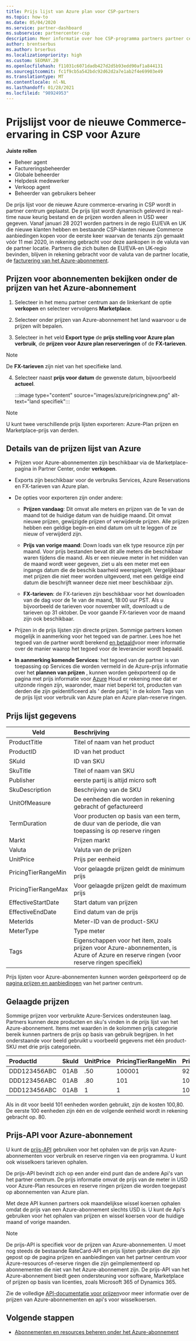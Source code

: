 ```yaml
---
title: Prijs lijst van Azure plan voor CSP-partners
ms.topic: how-to
ms.date: 05/04/2020
ms.service: partner-dashboard
ms.subservice: partnercenter-csp
description: Meer informatie over hoe CSP-programma partners partner centrum kunnen gebruiken om de prijs lijst voor abonnementen te bekijken onder het Azure-abonnement.
author: brentserbus
ms.author: brserbus
ms.localizationpriority: high
ms.custom: SEOMAY.20
ms.openlocfilehash: f11031c6071dadb427d2d5b93edd90af1a844131
ms.sourcegitcommit: fc1f9cb5a542bdc92d62d2a7e1ab2f4e69903e49
ms.translationtype: MT
ms.contentlocale: nl-NL
ms.lasthandoff: 01/28/2021
ms.locfileid: "98924953"
---
```

# <a name="price-list-for-the-new-commerce-experience-in-csp-for-azure"></a>Prijslijst voor de nieuwe Commerce-ervaring in CSP voor Azure

**Juiste rollen**

- Beheer agent
- Factureringsbeheerder
- Globale beheerder
- Helpdesk medewerker
- Verkoop agent
- Beheerder van gebruikers beheer

De prijs lijst voor de nieuwe Azure commerce-ervaring in CSP wordt in partner centrum geplaatst. De prijs lijst wordt dynamisch geleverd in real-time nauw keurig bestand en de prijzen worden alleen in USD weer gegeven. Vanaf januari 28 2021 worden partners in de regio EU/EVA en UK die nieuwe klanten hebben en bestaande CSP-klanten nieuwe Commerce aanbiedingen kopen voor de eerste keer waarvan de tenants zijn gemaakt vóór 11 mei 2020, in rekening gebracht voor deze aankopen in de valuta van de partner locatie.  Partners die zich buiten de EU/EVA-en UK-regio bevinden, blijven in rekening gebracht voor de valuta van de partner locatie, de [facturering van het Azure-abonnement](azure-plan-billing.md).

## <a name="see-pricing-for-subscriptions-under-the-azure-plan-pricing"></a>Prijzen voor abonnementen bekijken onder de prijzen van het Azure-abonnement

1. Selecteer in het menu partner centrum aan de linkerkant de optie **verkopen** en selecteer vervolgens **Marketplace**.

2. Selecteer onder prijzen van Azure-abonnement het land waarvoor u de prijzen wilt bepalen.

3. Selecteer in het veld **Export type** de **prijs stelling voor Azure plan verbruik**, de **prijzen voor Azure plan reserveringen** of de **FX-tarieven**. 

>[!NOTE] 
>De **FX-tarieven** zijn niet van het specifieke land.

4. Selecteer naast **prijs voor datum** de gewenste datum, bijvoorbeeld **actueel**.

   :::image type="content" source="images/azure/pricingnew.png" alt-text="land specifiek":::

>[!NOTE] 
>U kunt twee verschillende prijs lijsten exporteren: Azure-Plan prijzen en Marketplace-prijs van derden.

## <a name="azure-price-list-specifics"></a>Details van de prijzen lijst van Azure

- Prijzen voor Azure-abonnementen zijn beschikbaar via de Marketplace-pagina in Partner Center, onder **verkopen**.

- Exports zijn beschikbaar voor de verbruiks Services, Azure Reservations en FX-tarieven van Azure plan.

- De opties voor exporteren zijn onder andere:

  - **Prijzen vandaag**: Dit omvat alle meters en prijzen van de 1e van de maand tot de huidige datum van de huidige maand. Dit omvat nieuwe prijzen, gewijzigde prijzen of verwijderde prijzen. Alle prijzen hebben een geldige begin-en eind datum om uit te leggen of ze nieuw of verwijderd zijn.

  - **Prijs van vorige maand**: Down loads van elk type resource zijn per maand. Voor prijs bestanden bevat dit alle meters die beschikbaar waren tijdens die maand. Als er een nieuwe meter in het midden van de maand wordt weer gegeven, ziet u als een meter met een ingangs datum die de beschik baarheid weerspiegelt. Vergelijkbaar met prijzen die niet meer worden uitgevoerd, met een geldige eind datum die beschrijft wanneer deze niet meer beschikbaar zijn.

  - **FX-tarieven**: de FX-tarieven zijn beschikbaar voor het downloaden van de dag voor de 1e van de maand, 18:00 uur PST. Als u bijvoorbeeld de tarieven voor november wilt, downloadt u de tarieven op 31 oktober. De voor gaande FX-tarieven voor de maand zijn ook beschikbaar.

- Prijzen in de prijs lijsten zijn directe prijzen. Sommige partners komen mogelijk in aanmerking voor het tegoed van de partner. Lees hoe het tegoed van de partner wordt berekend [en betaald](partner-earned-credit-explanation.md)voor meer informatie over de manier waarop het tegoed voor de leverancier wordt bepaald.

- **In aanmerking komende Services**: het tegoed van de partner is van toepassing op Services die worden vermeld in de Azure-prijs informatie over het **plannen van prijzen** , kunnen worden geëxporteerd op de pagina met prijs informatie voor [Azure](https://partner.microsoft.com/commerce/sales) Houd er rekening mee dat er uitzonde ringen zijn, waaronder, maar niet beperkt tot, producten van derden die zijn geïdentificeerd als ' derde partij ' in de kolom Tags van de prijs lijst voor verbruik van Azure plan en Azure plan-reserve ringen.

## <a name="price-list-data"></a>Prijs lijst gegevens

|**Veld**   |**Beschrijving**   |
|--------------------------|:---------------------------|
|ProductTitle  |Titel of naam van het product|
|ProductID   |ID van het product|
|SKuId|ID van SKU|
|SkuTitle|Titel of naam van SKU|
|Publisher|eerste partij is altijd micro soft|
|SkuDescription|Beschrijving van de SKU|
|UnitOfMeasure|De eenheden die worden in rekening gebracht of gefactureerd|
|TermDuration|Voor producten op basis van een term, de duur van de periode, die van toepassing is op reserve ringen|
|Markt|Prijzen markt|
|Valuta|Valuta van de prijzen|
|UnitPrice|Prijs per eenheid|
|PricingTierRangeMin|Voor gelaagde prijzen geldt de minimum prijs|
|PricingTierRangeMax|Voor gelaagde prijzen geldt de maximum prijs|
|EffectiveStartDate|Start datum van prijzen|
|EffectiveEndDate|Eind datum van de prijs|
|MeterIds|Meter-ID van de product-SKU|
|MeterType|Type meter|
|Tags|Eigenschappen voor het item, zoals prijzen voor Azure-abonnementen, is Azure of Azure en reserve ringen (voor reserve ringen specifiek)|

Prijs lijsten voor Azure-abonnementen kunnen worden geëxporteerd op de [pagina prijzen en aanbiedingen](https://partner.microsoft.com/dashboard/sell/pricingandoffers) van het partner centrum.

## <a name="tiered-pricing"></a>Gelaagde prijzen

Sommige prijzen voor verbruikte Azure-Services ondersteunen laag. Partners kunnen deze producten en sku's vinden in de prijs lijst van het Azure-abonnement. Items met waarden in de kolommen prijs categorie bereik kunnen partners de prijs op basis van gebruik begrijpen. In het onderstaande voor beeld gebruikt u voorbeeld gegevens met één product-SKU met drie prijs categorieën.

|**ProductId**   |**SkuId**   |**UnitPrice**   |**PricingTierRangeMin**   |**PricingTierRangeMax**   |
|:---------------|:-----------|:---------------|:-------------------------|:-------------------------|
|DDD123456ABC|01AB|.50|100001|9223372036854780000|
|DDD123456ABC|01AB|.80|101|100000|
|DDD123456ABC|01AB|1|1|100|

Als in dit voor beeld 101 eenheden worden gebruikt, zijn de kosten 100,80. De eerste 100 eenheden zijn één en de volgende eenheid wordt in rekening gebracht op. 80.

## <a name="pricing-api-for-azure-plan"></a>Prijs-API voor Azure-abonnement

U kunt de [prijs-API](/partner/develop/pricing) gebruiken voor het ophalen van de prijs van Azure-abonnementen voor verbruik en reserve ringen via een programma. U kunt ook wisselkoers tarieven ophalen.

De prijs-API bevindt zich op een ander eind punt dan de andere Api's van het partner centrum. De prijs informatie omvat de prijs van de meter in USD voor Azure-Plan resources en reserve ringen prijzen die worden toegepast op abonnementen van Azure plan.

Met deze API kunnen partners ook maandelijkse wissel koersen ophalen omdat de prijs van een Azure-abonnement slechts USD is. U kunt de Api's gebruiken voor het ophalen van prijzen en wissel koersen voor de huidige maand of vorige maanden.

>[!NOTE]
> De prijs-API is specifiek voor de prijzen van Azure-abonnementen. U moet nog steeds de bestaande RateCard-API en prijs lijsten gebruiken die zijn gepost op de pagina prijzen en aanbiedingen van het partner centrum voor Azure-resources of-reserve ringen die zijn geïmplementeerd op abonnementen die niet van het Azure-abonnement zijn. De prijs-API van het Azure-abonnement biedt geen ondersteuning voor software, Marketplace of prijzen op basis van licenties, zoals Microsoft 365 of Dynamics 365.

Zie de volledige [API-documentatie voor prijzen](/partner/develop/pricing)voor meer informatie over de prijzen van Azure-abonnementen en api's voor wisselkoersen.

## <a name="next-steps"></a>Volgende stappen

- [Abonnementen en resources beheren onder het Azure-abonnement](azure-plan-manage.md)
